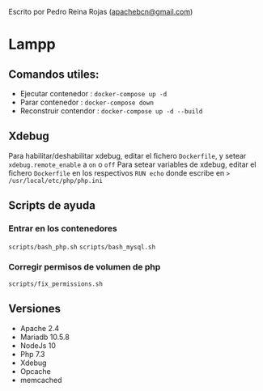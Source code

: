 Escrito por Pedro Reina Rojas (apachebcn@gmail.com)
# Lampp

## Comandos utiles:

- Ejecutar contenedor : `docker-compose up -d`
- Parar contenedor : `docker-compose down`
- Reconstruir contendor : `docker-compose up -d --build`

## Xdebug
Para habilitar/deshabilitar xdebug, editar el fichero `Dockerfile`, y setear `xdebug.remote_enable` a `on` o `off`
Para setear variables de xdebug, editar el fichero `Dockerfile` en los respectivos `RUN echo` donde escribe en `> /usr/local/etc/php/php.ini`

## Scripts de ayuda
### Entrar en los contenedores
`scripts/bash_php.sh`
`scripts/bash_mysql.sh`
### Corregir permisos de volumen de php
`scripts/fix_permissions.sh`

## Versiones
- Apache 2.4
- Mariadb 10.5.8 
- NodeJs 10 
- Php 7.3 
- Xdebug
- Opcache
- memcached
